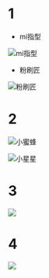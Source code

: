 # 1
+ mi指型
  
![mi指型](https://i2.kknews.cc/z-0WIwYH_ouuitd9jUgBfkoDgPN2siZQRoSsDPFWTHw/0.jpg)

+ 粉刷匠
  
![粉刷匠](https://www.qinyipu.com/d/file/jianpu/liuxinggequ/ed92719a676606ab3b55599c5af88bd9.jpg)

# 2

![小蜜蜂](https://www.littleducks.cn/uploads/allimg/1109/1688-110Z4130532.jpg)

![小星星](https://www.ertongzy.com/uploads/allimg/190126/09340GX7-1.jpg)

# 3

![](https://www.qupu123.com/Public/Uploads/2016/11/19/58304ae74eea4.jpg)

# 4

![](https://img.yueqixuexi.com//uploads/allimg/170814/1-1FQ4115K7.png)




